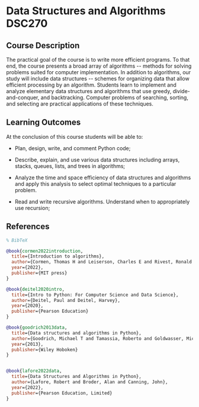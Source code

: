 # Data Structures and Algorithms DSC270

## Course Description

The practical goal of the course is to write more efficient programs. To that end, the course presents a broad array of algorithms -- methods for solving problems suited for computer implementation.  In addition to algorithms, our study will include data structures -- schemes for organizing data that allow efficient processing by an algorithm.  Students learn to implement and analyze elementary data structures and algorithms that use greedy, divide-and-conquer, and backtracking.  Computer problems of searching, sorting, and selecting are practical applications of these techniques.


## Learning Outcomes

At the conclusion of this course students will be able to:

* Plan, design, write, and comment Python code;

* Describe, explain, and use various data structures including arrays, stacks, queues, 
	lists, and trees in algorithms;

* Analyze the time and space efficiency of data structures and algorithms 
	and apply this analysis to select  optimal techniques to a particular problem.

*  Read and write recursive algorithms. Understand  when to appropriately 
	use recursion;


## References

```bibtex
% BibTeX

@book{cormen2022introduction,
  title={Introduction to algorithms},
  author={Cormen, Thomas H and Leiserson, Charles E and Rivest, Ronald L and Stein, Clifford},
  year={2022},
  publisher={MIT press}
}

@book{deitel2020intro,
  title={Intro to Python: For Computer Science and Data Science},
  author={Deitel, Paul and Deitel, Harvey},
  year={2020},
  publisher={Pearson Education}
}

@book{goodrich2013data,
  title={Data structures and algorithms in Python},
  author={Goodrich, Michael T and Tamassia, Roberto and Goldwasser, Michael H},
  year={2013},
  publisher={Wiley Hoboken}
}


@book{lafore2022data,
  title={Data Structures and Algorithms in Python},
  author={Lafore, Robert and Broder, Alan and Canning, John},
  year={2022},
  publisher={Pearson Education, Limited}
}



```
	
 